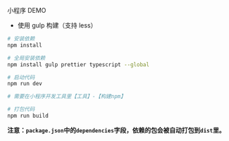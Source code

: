 小程序 DEMO

- 使用 gulp 构建（支持 less）

```bash
# 安装依赖
npm install

# 全局安装依赖
npm install gulp prettier typescript --global

# 启动代码
npm run dev

# 需要在小程序开发工具里【工具】-【构建npm】

# 打包代码
npm run build
```

**注意：`package.json`中的`dependencies`字段，依赖的包会被自动打包到`dist`里。**
